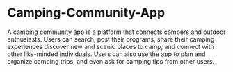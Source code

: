 # Camping-Community-App

A camping community app is a platform that connects campers and outdoor enthusiasts. 
Users can search, post their programs, share their camping experiences  discover new and scenic places to camp, and connect with other like-minded individuals.
Users can also use the app to plan and organize camping trips, and even ask for camping tips from other users.
